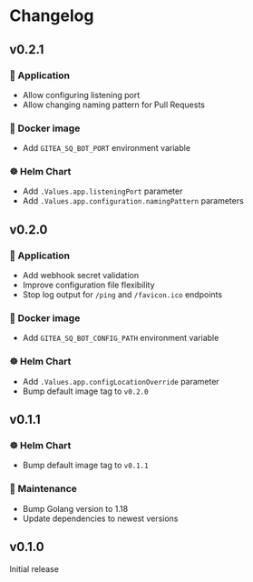 # Changelog

## v0.2.1

### 🤖 Application

- Allow configuring listening port
- Allow changing naming pattern for Pull Requests

### 🐳 Docker image

- Add `GITEA_SQ_BOT_PORT` environment variable

### ☸️ Helm Chart

- Add `.Values.app.listeningPort` parameter
- Add `.Values.app.configuration.namingPattern` parameters

## v0.2.0

### 🤖 Application

- Add webhook secret validation
- Improve configuration file flexibility
- Stop log output for `/ping` and `/favicon.ico` endpoints

### 🐳 Docker image

- Add `GITEA_SQ_BOT_CONFIG_PATH` environment variable

### ☸️ Helm Chart

- Add `.Values.app.configLocationOverride` parameter
- Bump default image tag to `v0.2.0`

## v0.1.1

### ☸️ Helm Chart

- Bump default image tag to `v0.1.1`

### 👻 Maintenance

- Bump Golang version to 1.18
- Update dependencies to newest versions

## v0.1.0

Initial release
